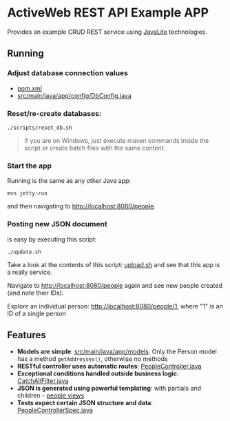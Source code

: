 # ActiveWeb REST API Example APP

Provides an example CRUD REST service using [JavaLite](http://javalite.io) technologies. 


## Running

### Adjust database connection values

* [pom.xml](pom.xml)
* [src/main/java/app/config/DbConfig.java](src/main/java/app/config/DbConfig.java)

### Reset/re-create databases:

```
./scripts/reset_db.sh
```

>  If you are on Windows, just execute maven commands inside the script or create batch files with the same content.

### Start the app

Running is the same as any other Java app:

```
mvn jetty:run
```

and then navigating to [http://localhost:8080/people](http://localhost:8080/people).

### Posting new JSON document

is easy by executing this script:

```
./update.sh
```

Take a look at the contents of this script: [upload.sh](upload.sh) and see that this app is a really service.

Navigate to [http://localhost:8080/people](http://localhost:8080/people) again and see new people created (and note their IDs).

Explore an individual person:
[http://localhost:8080/people/1](http://localhost:8080/people/1), where "1" is an ID of a single person


## Features

* **Models are simple**: [src/main/java/app/models](src/main/java/app/models). Only the Person model
has a method `getAddresses()`, otherwise no methods
* **RESTful controller uses automatic routes**: [PeopleController.java](src/main/java/app/controllers/PeopleController.java)
* **Exceptional conditions handled outside business logic**: [CatchAllFilter.java](src/main/java/app/controllers/CatchAllFilter.java)
* **JSON is generated using powerful templating**: with partials and children - [people views](src/main/webapp/WEB-INF/views/people/)
* **Tests expect certain JSON structure and data**: [PeopleControllerSpec.java](src/test/java/app/controllers/PeopleControllerSpec.java)
